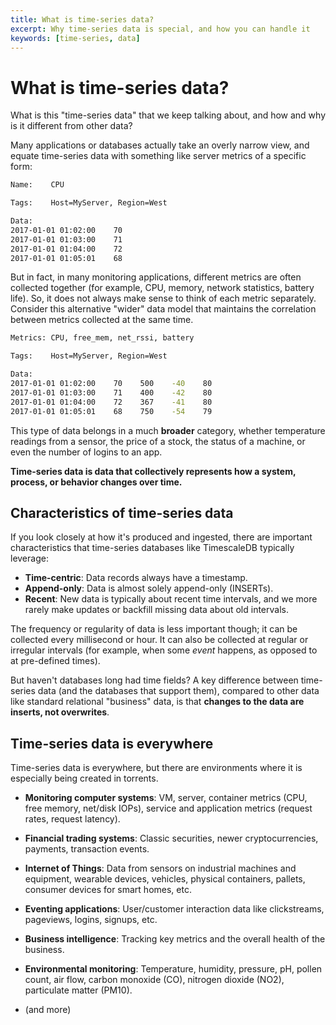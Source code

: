 ```yaml
---
title: What is time-series data?
excerpt: Why time-series data is special, and how you can handle it
keywords: [time-series, data]
---
```


# What is time-series data?

What is this "time-series data" that we keep talking about, and how and why is
it different from other data?

Many applications or databases actually take an overly narrow view, and equate
time-series data with something like server metrics of a specific form:

```bash
Name:    CPU

Tags:    Host=MyServer, Region=West

Data:
2017-01-01 01:02:00    70
2017-01-01 01:03:00    71
2017-01-01 01:04:00    72
2017-01-01 01:05:01    68
```

But in fact, in many monitoring applications, different metrics are often
collected together (for example, CPU, memory, network statistics, battery life). So, it
does not always make sense to think of each metric separately. Consider this
alternative "wider" data model that maintains the correlation between metrics
collected at the same time.

```bash
Metrics: CPU, free_mem, net_rssi, battery

Tags:    Host=MyServer, Region=West

Data:
2017-01-01 01:02:00    70    500    -40    80
2017-01-01 01:03:00    71    400    -42    80
2017-01-01 01:04:00    72    367    -41    80
2017-01-01 01:05:01    68    750    -54    79
```


This type of data belongs in a much **broader** category,
whether temperature
readings from a sensor, the price of a stock, the status of a machine,
or even the number of logins to an app.

**Time-series data is data that
collectively represents how a system, process, or behavior changes
over time.**


## Characteristics of time-series data

If you look closely at how it's produced and ingested, there are important
characteristics that time-series databases like TimescaleDB typically leverage:

- **Time-centric**: Data records always have a timestamp.
- **Append-only**: Data is almost solely append-only (INSERTs).
- **Recent**: New data is typically about recent time intervals, and we
more rarely make updates or backfill missing data about old intervals.

The frequency or regularity of data is less important though; it can be
collected every millisecond or hour. It can also be collected at regular or
irregular intervals (for example, when some *event* happens, as opposed to at
pre-defined times).

But haven't databases long had time fields? A key difference between
time-series data (and the databases that support them), compared to other
data like standard relational "business" data, is that **changes to the
data are inserts, not overwrites**.

## Time-series data is everywhere

Time-series data is everywhere, but there are environments where it is especially
being created in torrents.

- **Monitoring computer systems**: VM, server, container metrics (CPU, free memory, net/disk IOPs),
service and application metrics (request rates, request latency).

- **Financial trading systems**: Classic securities, newer cryptocurrencies,
payments, transaction events.

- **Internet of Things**: Data from sensors on industrial machines and equipment,
wearable devices, vehicles, physical containers, pallets,
consumer devices for smart homes, etc.

- **Eventing applications**: User/customer interaction data like clickstreams,
pageviews, logins, signups, etc.

- **Business intelligence**: Tracking key metrics and the overall health of the business.

- **Environmental monitoring**: Temperature, humidity, pressure, pH, pollen count,
air flow, carbon monoxide (CO), nitrogen dioxide (NO2), particulate matter (PM10).

- (and more)
